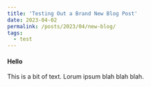 ```yaml
---
title: 'Testing Out a Brand New Blog Post'
date: 2023-04-02
permalink: /posts/2023/04/new-blog/
tags:
  - test
---
```


#### Hello
This is a bit of text. Lorum ipsum blah blah blah. 